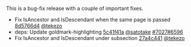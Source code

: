 

This is a bug-fix release with a couple of important fixes.

* Fix IsAncestor and IsDescendant when the same page is passed [8d5766d4](https://github.com/gohugoio/hugo/commit/8d5766d417d6564a1aa1cbe8f9a29ab9bba22371) [@tekezo](https://github.com/tekezo) 
* deps: Update goldmark-highlighting [5c41f41a](https://github.com/gohugoio/hugo/commit/5c41f41ad4b14e48aea64687a7600f5ad231e879) [@satotake](https://github.com/satotake) [#7027](https://github.com/gohugoio/hugo/issues/7027)[#6596](https://github.com/gohugoio/hugo/issues/6596)
* Fix IsAncestor and IsDescendant under subsection [27a4c441](https://github.com/gohugoio/hugo/commit/27a4c4410cd9592249925fb14b32605fb961c597) [@tekezo](https://github.com/tekezo) 



